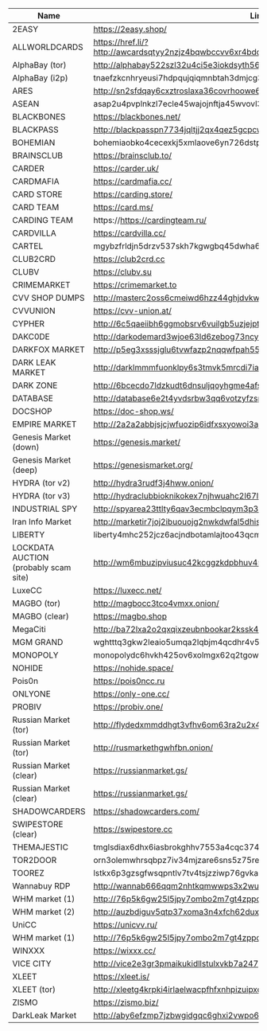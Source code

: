 |Name|Link|
| ------ | ------ |
|2EASY| https://2easy.shop/|
|ALLWORLDCARDS| https://href.li/?http://awcardsqtyy2nzjz4bqwbccvv6xr4bdcwcgfyewd7gsx5mhh63c2lsad.onion|
|AlphaBay (tor)| http://alphabay522szl32u4ci5e3iokdsyth56ei7rwngr2wm7i5jo54j2eid.onion|
|AlphaBay (i2p)| tnaefzkcnhryeusi7hdpqujqiqmnbtah3dmjcg3gvezohunjuxbq.b32.i2p|
|ARES| http://sn2sfdqay6cxztroslaxa36covrhoowe6a5xug6wlm6ek7nmeiujgvad.onion/|
|ASEAN| asap2u4pvplnkzl7ecle45wajojnftja45wvovl3jrvhangeyq67ziid.onion|
|BLACKBONES| https://blackbones.net/|
|BLACKPASS| http://blackpasspn7734jqltjj2qx4qez5gcpcwujuugymky3lzcmmcfpzbyd.onion/|
|BOHEMIAN| bohemiaobko4cecexkj5xmlaove6yn726dstp5wfw4pojjwp6762paqd.onion|
|BRAINSCLUB| https://brainsclub.to/|
|CARDER| https://carder.uk/|
|CARDMAFIA| https://cardmafia.cc/|
|CARD STORE| https://carding.store/|
|CARD TEAM| https://card.ms/|
|CARDING TEAM| https://https://cardingteam.ru/|
|CARDVILLA| https://cardvilla.cc/|
|CARTEL| mgybzfrldjn5drzv537skh7kgwgbq45dwha67r4elda4vl7m6qul5xqd.onion|
|CLUB2CRD|https://club2crd.cc|
|CLUBV |https://clubv.su|
|CRIMEMARKET|https://crimemarket.to|
|CVV SHOP DUMPS|http://masterc2oss6cmeiwd6hzz44ghjdvkw2og6zv5iczcrssrbkrbuhn3qd.onion/login|
|CVVUNION|https://cvv-union.at/|
|CYPHER| http://6c5qaeiibh6ggmobsrv6vuilgb5uzjejpt2n3inoz2kv2sgzocymdvyd.onion/|
|DAKC0DE| http://darkodemard3wjoe63ld6zebog73ncy77zb2iwjtdjam4xwvpjmjitid.onion/|
|DARKFOX MARKET| http://p5eg3xsssjglu6tvwfazp2nqqwfpah55wr3ljil2bezp5shix5ruqsqd.onion/|
|DARK LEAK MARKET| http://darklmmmfuonklpy6s3tmvk5mrcdi7iapaw6eka45esmoryiiuug6aid.onion|
|DARK ZONE| http://6bcecdo7ldzkudt6dnsuljqoyhgme4afsnytarre5nucjhgzmrn4txad.onion|
|DATABASE| http://database6e2t4yvdsrbw3qq6votzyfzspaso7sjga2tchx6tov23nsid.onion/|
|DOCSHOP| https://doc-shop.ws/|
|EMPIRE MARKET| http://2a2a2abbjsjcjwfuozip6idfxsxyowoi3ajqyehqzfqyxezhacur7oyd.onion/|
|Genesis Market (down)| https://genesis.market/|
|Genesis Market (deep)| https://genesismarket.org/|
|HYDRA (tor v2)| http://hydra3rudf3j4hww.onion/|
|HYDRA (tor v3)| http://hydraclubbioknikokex7njhwuahc2l67lfiz7z36md2jvopda7nchid.onion/|
|INDUSTRIAL SPY| http://spyarea23ttlty6qav3ecmbclpqym3p32lksanoypvrqm6j5onstsjad.onion/user/login |
| Iran Info Market | http://marketir7joj2ibuouojg2nwkdwfal5dhisp3g246jl4ur7r7zfvloid.onion |
|LIBERTY| liberty4mhc252jcz6acjndbotamlajtoo43qcmz4i62lc4b2ol4aeyd.onion|
|LOCKDATA AUCTION (probably scam site)| http://wm6mbuzipviusuc42kcggzkdpbhuv45sn7olyamy6mcqqked3waslbqd.onion/|
|LuxeCC| https://luxecc.net/ | 
|MAGBO (tor)| http://magbocc3tco4vmxx.onion/|
|MAGBO (clear)| https://magbo.shop|
|MegaCiti | http://ba72lxa2o2qxqixzeubnbookar2kssk42ds63m2qvlnr7b4oqtyayvad.onion/ |
|MGM GRAND| wghtttq3gkw2leaio5umqa2lqbjm4qcdhr4v5jj3ftirohx3hfp62eyd.onion|
|MONOPOLY| monopolydc6hvkh425ov6xolmgx62q2tgown55zvhpngh75tz5xkzfyd.onion|
|NOHIDE| https://nohide.space/|
|Pois0n| https://pois0ncc.ru|
|ONLYONE| https://only-one.cc/|
|PROBIV|https://probiv.one/|
|Russian Market (tor)| http://flydedxmmddhgt3vfhv6om63ra2u2x4jxginulhxb6nzcnj3wwgavwyd.onion|
|Russian Market (tor)| http://rusmarkethgwhfbn.onion/|
|Russian Market (clear)| https://russianmarket.gs/|
|Russian Market (clear)| https://russianmarket.gs/|
|SHADOWCARDERS| https://shadowcarders.com/|
|SWIPESTORE (clear)| https://swipestore.cc|
|THEMAJESTIC| tmglsdiax6dhx6iasbrokghhv7553a4cqc374tcgkvgl3xmp6z5t5myd.onion|
|TOR2DOOR| orn3olemwhrsqbpz7iv34mjzare6sns5z75rea3qzwqlle76wxsdzeqd.onion|
|TOOREZ| lstkx6p3gzsgfwsqpntlv7tv4tsjzziwp76gvkaxx2mqe3whvlp243id.onion|
|Wannabuy RDP|http://wannab666qqm2nhtkqmwwps3x2wu2bv33ayvmf4jyb6g3ibmitdzkcyd.onion/|
|WHM market (1)| http://76p5k6gw25l5jpy7ombo2m7gt4zppowbz47sizvlzkigvnyhhc26znyd.onion|
|WHM market (2)| http://auzbdiguv5qtp37xoma3n4xfch62duxtdiu4cfrrwbxgckipd4aktxid.onion/|
|UniCC| https://unicvv.ru/|
|WHM market (1)| http://76p5k6gw25l5jpy7ombo2m7gt4zppowbz47sizvlzkigvnyhhc26znyd.onion|
|WINXXX| https://wixxx.cc/|
|VICE CITY| http://vice2e3gr3pmaikukidllstulxvkb7a247gkguihzvyk3gqwdpolqead.onion/|
|XLEET| https://xleet.is/|
|XLEET (tor)| http://xleetg4krpki4irlaelwacpfhfxnhpizuipxc7f3aztu7265fqvinfad.onion|
|ZISMO| https://zismo.biz/
|DarkLeak Market|http://aby6efzmp7jzbwgidgqc6ghxi2vwpo6d7eaood5xuoxutrfofsmzcjqd.onion
